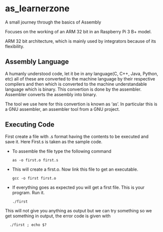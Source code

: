 # as_learnerzone
A small journey through the basics of Assembly

Focuses on the working of an ARM 32 bit in an Raspberry Pi 3 B+ model.

ARM 32 bit architecture, which is mainly used by integrators because of its flexibility.

## Assembly Language

A humanly understood code, let it be in any language(C, C++, Java, Python, etc) all of these are converted to the machine language by their respective compilers and then which is converted to the machine understandable language which is binary. This convertion is done by the assembler. Assembler converts the assembly into binary.

The tool we use here for this convertion is known as ‘as’. In particular this is a GNU assembler, an assembler tool from a GNU project.

## Executing Code 

First create a file with .s format having the contents to be executed and save it. Here First.s is taken as the sample code.

* To assemble the file type the following command 

      as -o first.o first.s

* This will create a first.o. Now link this file to get an executable. 

      gcc -o first first.o 
      
*  If everything goes as expected you will get a first file. This is your program. Run it.

       ./first

This will not give you anything as output but we can try  something so we get something in output, the error code is given with

      ./first ; echo $?



